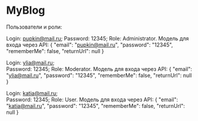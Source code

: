 # MyBlog

Пользователи и роли:

Login: pupkin@mail.ru;
Password: 12345;
Role: Administrator.
Модель для входа через API:
{
  "email": "pupkin@mail.ru",
  "password": "12345",
  "rememberMe": false,
  "returnUrl": null
}

Login: ylia@mail.ru;	
Password: 12345;
Role: Moderator.
Модель для входа через API:
{
  "email": "ylia@mail.ru",
  "password": "12345",
  "rememberMe": false,
  "returnUrl": null
}

Login: katia@mail.ru;	
Password: 12345;
Role: User.
Модель для входа через API:
{
  "email": "katia@mail.ru",
  "password": "12345",
  "rememberMe": false,
  "returnUrl": null
}
